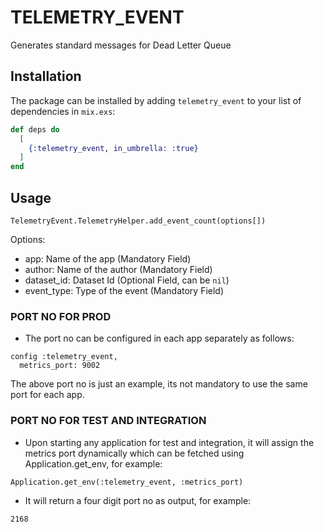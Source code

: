 # TELEMETRY_EVENT

Generates standard messages for Dead Letter Queue

## Installation

The package can be installed by adding `telemetry_event` to your list of dependencies in `mix.exs`:

```elixir
def deps do
  [
    {:telemetry_event, in_umbrella: :true}
  ]
end
```

## Usage

```
TelemetryEvent.TelemetryHelper.add_event_count(options[])
```

Options:

  - app: Name of the app (Mandatory Field)
  - author: Name of the author (Mandatory Field)
  - dataset_id: Dataset Id (Optional Field, can be `nil`)
  - event_type: Type of the event (Mandatory Field)


### PORT NO FOR PROD
- The port no can be configured in each app separately as follows:

```
config :telemetry_event,
  metrics_port: 9002
```

The above port no is just an example, its not mandatory to use the same port for each app.


### PORT NO FOR TEST AND INTEGRATION
- Upon starting any application for test and integration, it will assign the metrics port dynamically which can be fetched using Application.get_env, for example:

```
Application.get_env(:telemetry_event, :metrics_port)
```

- It will return a four digit port no as output, for example:

```
2168
```
